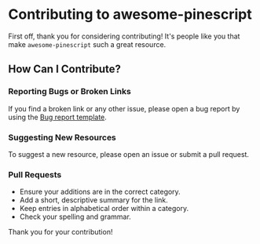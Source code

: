 # Contributing to awesome-pinescript

First off, thank you for considering contributing! It's people like you that make `awesome-pinescript` such a great resource.

## How Can I Contribute?

### Reporting Bugs or Broken Links
If you find a broken link or any other issue, please open a bug report by using the [Bug report template](https://github.com/pAulseperformance/awesome-pinescript/issues/new?template=bug_report.md).

### Suggesting New Resources
To suggest a new resource, please open an issue or submit a pull request.

### Pull Requests
- Ensure your additions are in the correct category.
- Add a short, descriptive summary for the link.
- Keep entries in alphabetical order within a category.
- Check your spelling and grammar.

Thank you for your contribution!
